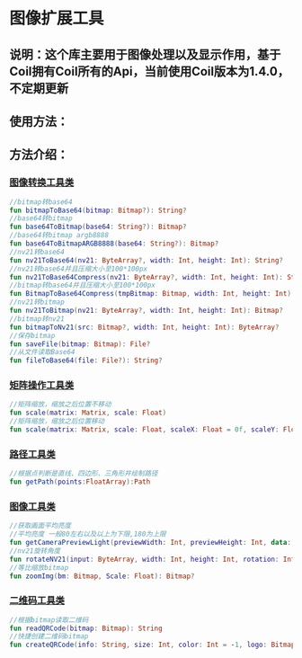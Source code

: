 # 图像扩展工具

## 说明：这个库主要用于图像处理以及显示作用，基于Coil拥有Coil所有的Api，当前使用Coil版本为1.4.0，不定期更新

## 使用方法：

## 方法介绍：

### [图像转换工具类](./src/main/java/com/sik/sikimage/ImageConvertUtils.kt)

```kotlin
//bitmap转base64
fun bitmapToBase64(bitmap: Bitmap?): String?
//base64转bitmap
fun base64ToBitmap(base64: String?): Bitmap?
//base64转bitmap argb8888
fun base64ToBitmapARGB8888(base64: String?): Bitmap?
//nv21转base64
fun nv21ToBase64(nv21: ByteArray?, width: Int, height: Int): String?
//nv21转base64并且压缩大小至100*100px
fun nv21ToBase64Compress(nv21: ByteArray?, width: Int, height: Int): String?
//bitmap转base64并且压缩大小至100*100px
fun BitmapToBase64Compress(tmpBitmap: Bitmap, width: Int, height: Int): String?
//nv21转bitmap
fun nv21ToBitmap(nv21: ByteArray?, width: Int, height: Int): Bitmap?
//bitmap转nv21
fun bitmapToNv21(src: Bitmap?, width: Int, height: Int): ByteArray?
//保存bitmap
fun saveFile(bitmap: Bitmap): File?
//从文件读取Base64
fun fileToBase64(file: File?): String?
```

### [矩阵操作工具类](./src/main/java/com/sik/sikimage/MatrixUtils.kt)

```kotlin
//矩阵缩放，缩放之后位置不移动
fun scale(matrix: Matrix, scale: Float)
//矩阵缩放，缩放之后位置移动
fun scale(matrix: Matrix, scale: Float, scaleX: Float = 0f, scaleY: Float = 0f)
```

### [路径工具类](./src/main/java/com/sik/sikimage/PathUtils.kt)

```kotlin
//根据点判断是直线、四边形、三角形并绘制路径
fun getPath(points:FloatArray):Path
```

### [图像工具类](./src/main/java/com/sik/sikimage/ImageUtil.kt)

```kotlin
//获取画面平均亮度
//平均亮度 一般80左右以及以上为下限,180为上限
fun getCameraPreviewLight(previewWidth: Int, previewHeight: Int, data: ByteArray): Long
//nv21旋转角度
fun rotateNV21(input: ByteArray, width: Int, height: Int, rotation: Int): ByteArray
//等比缩放bitmap
fun zoomImg(bm: Bitmap, Scale: Float): Bitmap?
```

### [二维码工具类](./src/main/java/com/sik/sikimage/QRCodeUtils.kt)

```kotlin
//根据bitmap读取二维码
fun readQRCode(bitmap: Bitmap): String
//快捷创建二维码bitmap
fun createQRCode(info: String, size: Int, color: Int = -1, logo: Bitmap? = null): Bitmap
```

